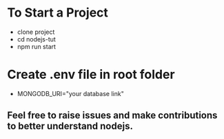 # To Start a Project
- clone project
- cd nodejs-tut
- npm run start

# Create .env file in root folder 
- MONGODB_URI="your database link"



## Feel free to raise issues and make contributions to better understand nodejs.
